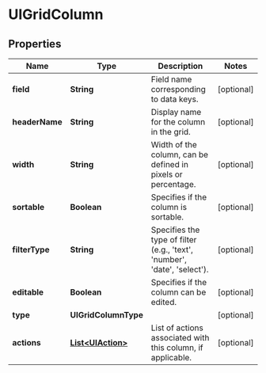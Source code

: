 

# UIGridColumn


## Properties

| Name | Type | Description | Notes |
|------------ | ------------- | ------------- | -------------|
|**field** | **String** | Field name corresponding to data keys. |  [optional] |
|**headerName** | **String** | Display name for the column in the grid. |  [optional] |
|**width** | **String** | Width of the column, can be defined in pixels or percentage. |  [optional] |
|**sortable** | **Boolean** | Specifies if the column is sortable. |  [optional] |
|**filterType** | **String** | Specifies the type of filter (e.g., &#39;text&#39;, &#39;number&#39;, &#39;date&#39;, &#39;select&#39;). |  [optional] |
|**editable** | **Boolean** | Specifies if the column can be edited. |  [optional] |
|**type** | **UIGridColumnType** |  |  [optional] |
|**actions** | [**List&lt;UIAction&gt;**](UIAction.md) | List of actions associated with this column, if applicable. |  [optional] |




